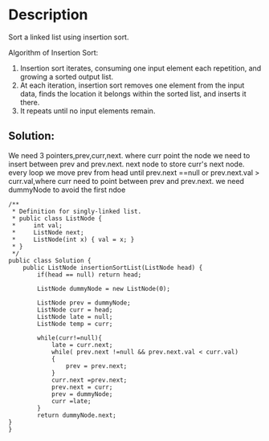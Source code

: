 # Description

Sort a linked list using insertion sort.

Algorithm of Insertion Sort:

1. Insertion sort iterates, consuming one input element each repetition, and growing a sorted output list.
2. At each iteration, insertion sort removes one element from the input data, finds the location it belongs within the sorted list, and inserts it there.
3. It repeats until no input elements remain.

## Solution:
We need 3 pointers,prev,curr,next.
where curr point the node we need to insert between prev and prev.next.
next node to store curr's next node.
every loop we move prev from head until prev.next ==null or prev.next.val > curr.val,where curr need to point between prev and prev.next.
we need dummyNode to avoid the first ndoe 

```
/**
 * Definition for singly-linked list.
 * public class ListNode {
 *     int val;
 *     ListNode next;
 *     ListNode(int x) { val = x; }
 * }
 */
public class Solution {
    public ListNode insertionSortList(ListNode head) {
        if(head == null) return head;      
        
        ListNode dummyNode = new ListNode(0);       
        
        ListNode prev = dummyNode;
        ListNode curr = head;
        ListNode late = null;
        ListNode temp = curr;
       
        while(curr!=null){
            late = curr.next;
            while( prev.next !=null && prev.next.val < curr.val)
            {
                prev = prev.next;
            }
            curr.next =prev.next;
            prev.next = curr;
            prev = dummyNode;
            curr =late;
        }
        return dummyNode.next;
}
}
```
